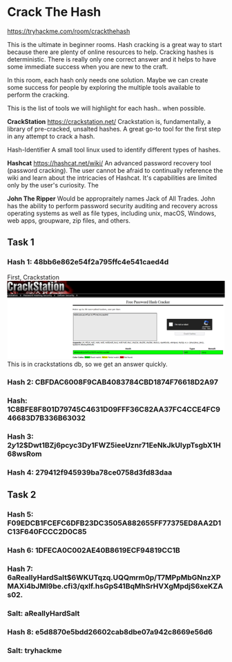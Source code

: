 # Crack The Hash

https://tryhackme.com/room/crackthehash

This is the ultimate in beginner rooms. Hash cracking is a great way to start because there are plenty of online resources to help. Cracking hashes is deterministic. There is really only one correct answer and it helps to have some immediate success when you are new to the craft.

In this room, each hash only needs one solution. Maybe we can create some success for people by exploring the multiple tools available to perform the cracking.

This is the list of tools we will highlight for each hash.. when possible.

**CrackStation**
https://crackstation.net/
Crackstation is, fundamentally, a library of pre-cracked, unsalted hashes. A great go-to tool for the first step in any attempt to crack a hash.

Hash-Identifier
A small tool linux used to identify different types of hashes.

**Hashcat**
https://hashcat.net/wiki/
An advanced password recovery tool (password cracking). The user cannot be afraid to continually reference the wiki and learn about the intricacies of Hashcat. It's capabilities are limited only by the user's curiosity. The

**John The Ripper**
Would be appropraitely names Jack of All Trades. John has the ability to perform password security auditing and recovery across operating systems as well as file types, including unix, macOS, Windows, web apps, groupware, zip files, and others. 


## Task 1
### Hash 1: 48bb6e862e54f2a795ffc4e541caed4d ###

First, Crackstation
![Hash1](/screenshots/hash1.png)
This is in crackstations db, so we get an answer quickly.

### Hash 2: CBFDAC6008F9CAB4083784CBD1874F76618D2A97 

### Hash: 1C8BFE8F801D79745C4631D09FFF36C82AA37FC4CCE4FC946683D7B336B63032 ###

### Hash 3: $2y$12$Dwt1BZj6pcyc3Dy1FWZ5ieeUznr71EeNkJkUlypTsgbX1H68wsRom ###

### Hash 4: 279412f945939ba78ce0758d3fd83daa ###


## Task 2

### Hash 5: F09EDCB1FCEFC6DFB23DC3505A882655FF77375ED8AA2D1C13F640FCCC2D0C85 ###

### Hash 6: 1DFECA0C002AE40B8619ECF94819CC1B ###

### Hash 7: $6$aReallyHardSalt$6WKUTqzq.UQQmrm0p/T7MPpMbGNnzXPMAXi4bJMl9be.cfi3/qxIf.hsGpS41BqMhSrHVXgMpdjS6xeKZAs02. ###
### Salt: aReallyHardSalt ###

### Hash 8: e5d8870e5bdd26602cab8dbe07a942c8669e56d6 ###
### Salt: tryhackme ###